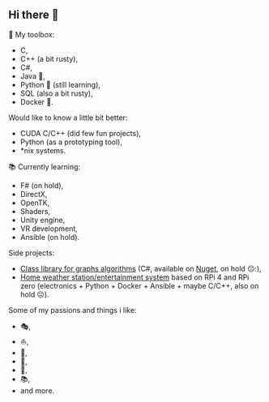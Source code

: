 ## Hi there 👋

<!--
**WojcikMikolaj/WojcikMikolaj** is a ✨ _special_ ✨ repository because its `README.md` (this file) appears on your GitHub profile.

Here are some ideas to get you started:

- 🔭 I’m currently working on ...
- 🌱 I’m currently learning ...
- 👯 I’m looking to collaborate on ...
- 🤔 I’m looking for help with ...
- 💬 Ask me about ...
- 📫 How to reach me: ...
- 😄 Pronouns: ...
- ⚡ Fun fact: ...
-->

🧰 My toolbox:
- C,
- C++ (a bit rusty),
- C#,
- Java 🌋,
- Python 🐍 (still learning),
- SQL (also a bit rusty),
- Docker 🐳.

Would like to know a little bit better:
- CUDA C/C++ (did few fun projects),
- Python (as a prototyping tool),
- \*nix systems.

:books: Currently learning:
- F# (on hold),
- DirectX,
- OpenTK,
- Shaders,
- Unity engine,
- VR development,
- Ansible (on hold).

 Side projects:
- [Class library for graphs algorithms](https://github.com/WojcikMikolaj/GraphsLibrary) (C#, available on [Nuget](https://www.nuget.org/packages/Mikwk.GraphLibrary/), on hold 😐:),
- [Home weather station/entertainment system](https://github.com/WojcikMikolaj/WeatherStation) based on RPi 4 and RPi zero (electronics + Python + Docker + Ansible + maybe C/C++, also on hold ☹️).

Some of my passions and things i like:
- :performing_arts:,
- :sailboat:,
- :tennis:,
- :ski:,
- 🧗,
- 📚,
- and more.
